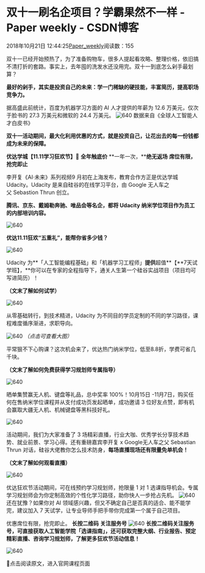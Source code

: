 
# 双十一刷名企项目？学霸果然不一样 - Paper weekly - CSDN博客


2018年10月21日 12:44:25[Paper_weekly](https://me.csdn.net/c9Yv2cf9I06K2A9E)阅读数：155


双十一已经开始预热了，为了准备购物车，很多人提起看攻略、整理价格，依旧搞不清打折的套路。事实上，去年囤的洗发水还没用完。双十一到底怎么剁手最划算？

**最好的剁手，其实是投资自己的未来：学一门稀缺的硬技能，丰富简历，提高职场竞争力。**

据高盛此前统计，百度为机器学习方面的 AI 人才提供的年薪为 12.6 万美元，仅次于脸书的 27.3 万美元和微软的 24.4 万美元。
![640](https://ss.csdn.net/p?https://mmbiz.qpic.cn/mmbiz_png/jGzTZVksPR0R9xlbwP5TpibaBuVWv0dl1YZc7J84vOwEzd0DDicPniaVHicyFNUPibrSGWibVxwKXu8AibU2o1BBBib6uQ/640)
数据来自《全球人工智能人才白皮书》

**双十一活动期间，最大化利用优惠的方式，就是投资自己，让花出去的每一份钱都成为未来的保障。**

**优达学城【11.11学习狂欢节】🎉**
**全年触底价**
**一年一次，****绝无返场**
**席位有限，抢完即止**

李开复《AI·未来》系列视频9 月初在上海发布，教育合作方正是优达学城 Udacity。Udacity 是来自硅谷的在线学习平台，由 Google 无人车之父 Sebastion Thrun 创立。

**腾讯、京东、戴姆勒奔驰、唯品会等名企，都将 Udacity 纳米学位项目作为员工的****内部****培训内容。**

![640](https://ss.csdn.net/p?https://mmbiz.qpic.cn/mmbiz_jpg/jGzTZVksPR2363yiaJHLrxnpjFQD0SsopZbY0VK8e1bhUO7Rwux16KcCicFGWLevicdnoUmToK58icrezMxljHob4Q/640)

**优达11.11狂欢“五重礼”，能帮你省多少钱？**

![640](https://ss.csdn.net/p?https://mmbiz.qpic.cn/mmbiz_png/jGzTZVksPR2h5rZDVAicZHELBGv01LBgNLXrXnpO2vZn9BibyvGFqEcic9sL7yyyxn3RrBJodvBelxzDEKNkk8Wjg/640)

Udacity 为**「人工智能编程基础」和「机器学习工程师」**提供**超值**【**7天试学班】，**你可以在专家的全程指导下，通关人生第一个硅谷实战项目（项目均可写进简历）！

**（文末了解如何试学）**

![640](https://ss.csdn.net/p?https://mmbiz.qpic.cn/mmbiz_png/jGzTZVksPR2h5rZDVAicZHELBGv01LBgNofmaksZodIYwDBRoKiaoPqS2XBV45rKhdaTSu0KlDbY0iaibqSmtciahSQ/640)

从零基础转行，到技术精进，Udacity 为不同目的学员定制的不同的学习路径，课程难度循序渐进，求职导向。

![640](https://ss.csdn.net/p?https://mmbiz.qpic.cn/mmbiz_png/jGzTZVksPR20Jm1W5LWul98AQtwoGDn2I41Ouyicf3yib6wcBvZsvdEbrQY1zxUA89S0lWAUvAl0GwUhaLkMRwfQ/640)
*（点击可查看大图）*

平常狠不下心购课？这次机会来了，优达热门纳米学位，低至8.8折，学费可省几千块。

**（文末了解如何免费获得学习规划师专属指导）**

![640](https://ss.csdn.net/p?https://mmbiz.qpic.cn/mmbiz_png/jGzTZVksPR2h5rZDVAicZHELBGv01LBgN57PaHDNJCluTrOxM7OiaJdGDiaRI94IMo99RMRTZMoZFONuwB4y1ReVg/640)

晒单集赞赢无人机、键盘等礼品，总中奖率 100%！10月15日 -11月7日，购买任何在售纳米学位课程并从支付成功页发起晒单，成功邀请 3 位好友点赞，即有机会赢取大疆无人机、机械键盘等黑科技好礼。

![640](https://ss.csdn.net/p?https://mmbiz.qpic.cn/mmbiz_png/jGzTZVksPR2h5rZDVAicZHELBGv01LBgNfL97N1V6z5qGCHMwIWadDo8Wo1M0ibdmWiaaDHicUjqPbTOt2FKsJncsA/640)

活动期间，我们为大家准备了 3 场精彩直播，行业大咖、优秀学长分享技术趋势、就业前景、学习心得。还有重磅嘉宾李开复 x Google无人车之父 Sebastian Thrun 对话，硅谷大佬教你怎么技术防身，**每场直播现场还有限量免单机会！**

**（文末了解如何观看直播）**

![640](https://ss.csdn.net/p?https://mmbiz.qpic.cn/mmbiz_png/jGzTZVksPR2h5rZDVAicZHELBGv01LBgN95g7gAiazIpPiaLg48dr8f5WhiaKWBJfCT4MA29LGblxo2xS6PL5x8PRw/640)

优达狂欢节活动期间，可在线预约学习规划师，抢限量 1 对 1 选课指导机会。专属学习规划师会为你定制高效的个性化学习路径，助你快人一步抢占先机。
![640](https://ss.csdn.net/p?https://mmbiz.qpic.cn/mmbiz_png/jGzTZVksPR1VYxCSsiakEHg492e9HmeXEsMiaib2JWmMibMENtw8Yvwgia9AxvZgAFVBlmhribmnZiaJyAZDECOQfUV5g/640)
还在犹豫？如果你对 AI 领域感兴趣，但又不确定自己是否真的适合、能不能学完，建议加入 7 天试学，让专业导师手把手带你完成第一个属于自己项目。

优惠席位有限，抢完即止。
**长按二维码**
**关注服务号**
![640](https://ss.csdn.net/p?https://mmbiz.qpic.cn/mmbiz_png/jGzTZVksPR3a7KmgnfldbWkEQmsr0YicExSo7abez2MFNGOX6KQmwVsBgRJvVRCRjVn26picMbZ3zTAbHdT7nhcA/640)
**长按二维码关注服务号，可直接获取人工智能学院「选课指南」，还可获取完整大纲、行业报告、预定精彩直播、咨询学习规划师，了解更多狂欢节活动信息！**

![640](https://ss.csdn.net/p?https://mmbiz.qpic.cn/mmbiz_jpg/VBcD02jFhgnoEMibZmgPUlCeVF1fmZ4fibm0cLXTb2sdibAiajBoG3VN6x9fvRKagkzqbBHGql5VMNoFbEDMLV7HEA/640)

🎈点击阅读原文，进入官网课程页面


